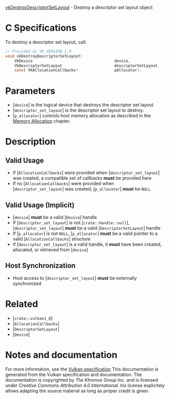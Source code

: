 [vkDestroyDescriptorSetLayout](https://www.khronos.org/registry/vulkan/specs/1.3-extensions/man/html/vkDestroyDescriptorSetLayout.html) - Destroy a descriptor set layout object

# C Specifications
To destroy a descriptor set layout, call:
```c
// Provided by VK_VERSION_1_0
void vkDestroyDescriptorSetLayout(
    VkDevice                                    device,
    VkDescriptorSetLayout                       descriptorSetLayout,
    const VkAllocationCallbacks*                pAllocator);
```

# Parameters
- [`device`] is the logical device that destroys the descriptor set layout.
- [`descriptor_set_layout`] is the descriptor set layout to destroy.
- [`p_allocator`] controls host memory allocation as described in the [Memory Allocation](https://www.khronos.org/registry/vulkan/specs/1.3-extensions/html/vkspec.html#memory-allocation) chapter.

# Description
## Valid Usage
-    If [`AllocationCallbacks`] were provided when [`descriptor_set_layout`] was created, a compatible set of callbacks  **must**  be provided here
-    If no [`AllocationCallbacks`] were provided when [`descriptor_set_layout`] was created, [`p_allocator`] **must**  be `NULL`

## Valid Usage (Implicit)
-  [`device`] **must**  be a valid [`Device`] handle
-    If [`descriptor_set_layout`] is not [`crate::Handle::null`], [`descriptor_set_layout`] **must**  be a valid [`DescriptorSetLayout`] handle
-    If [`p_allocator`] is not `NULL`, [`p_allocator`] **must**  be a valid pointer to a valid [`AllocationCallbacks`] structure
-    If [`descriptor_set_layout`] is a valid handle, it  **must**  have been created, allocated, or retrieved from [`device`]

## Host Synchronization
- Host access to [`descriptor_set_layout`] **must**  be externally synchronized

# Related
- [`crate::vulkan1_0`]
- [`AllocationCallbacks`]
- [`DescriptorSetLayout`]
- [`Device`]

# Notes and documentation
For more information, see the [Vulkan specification](https://www.khronos.org/registry/vulkan/specs/1.3-extensions/html/vkspec.html)
This documentation is generated from the Vulkan specification and documentation.
The documentation is copyrighted by *The Khronos Group Inc.* and is licensed under *Creative Commons Attribution 4.0 International*.
his license explicitely allows adapting the source material as long as proper credit is given.
        
